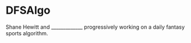 # DFSAlgo

Shane Hewitt and _____________ progressively working on a daily fantasy sports algorithm.
